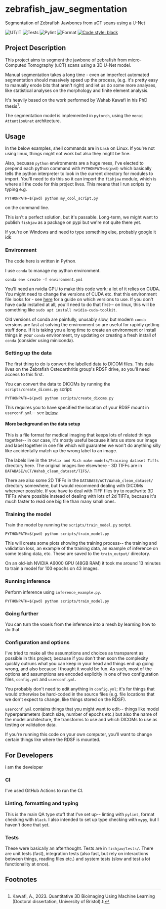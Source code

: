 # zebrafish_jaw_segmentation
Segmentation of Zebrafish Jawbones from uCT scans using a U-Net

![UT/IT](https://github.com/JGIBristol/zebrafish_jaw_segmentation/actions/workflows/fast_tests.yml/badge.svg?branch=main)
![Tests](https://github.com/JGIBristol/zebrafish_jaw_segmentation/actions/workflows/system_tests.yml/badge.svg?branch=main)
![Pylint](https://github.com/JGIBristol/zebrafish_jaw_segmentation/actions/workflows/pylint.yml/badge.svg?branch=main)
![Format](https://github.com/JGIBristol/zebrafish_jaw_segmentation/actions/workflows/format.yml/badge.svg?branch=main)
[![Code style: black](https://img.shields.io/badge/code%20style-black-000000.svg)](https://github.com/psf/black)


## Project Description
This project aims to segment the jawbone of zebrafish from micro-Computed Tomography (uCT) scans using a 3D U-Net model.


Manual segmentation takes a long time - even an imperfect automated segmentation should massively speed up the process,
(e.g. it's pretty easy to manually erode bits that aren't right) and let us do some more analyses, like
statistical analyses on the morphology and finite element analysis.

It's heavily based on the work performed by Wahab Kawafi in his PhD thesis[^1].

The segmentation model is implemented in `pytorch`, using the `monai` `AttentionUnet` architecture.

## Usage
In the below examples, shell commands are in `bash` on Linux.
If you're not using linux, things might not work but also they might be fine.

Also, becuase `python` environments are a huge mess, I've elected to prepend each python command with
`PYTHONPATH=$(pwd)` which basically tells the python interpreter to look in the current directory for modules
to import.
You'll need to do this so it can import the `fishjaw` module, which is where all the code for this project lives.
This means that I run scripts by typing e.g.

```
PYTHONPATH=$(pwd) python my_cool_script.py
```
on the command line.

This isn't a perfect solution, but it's passable. Long-term, we might want to publish `fishjaw` as a package on pypi
but we're not quite there yet.

If you're on Windows and need to type something else, probably google it idk


### Environment
The code here is written in Python.

I use `conda` to manage my python environment.

```
conda env create -f environment.yml
```

You'll need an nvidia GPU to make this code work; a lot of it relies on CUDA.
You might need to change the versions of CUDA etc. that this environment file looks for - see [here](https://pytorch.org/get-started/locally/)
for a guide on which versions to use. If you don't have cuda installed at all, you'll need to do that first-- on linux, this will be something like
`sudo apt install nvidia-cuda-toolkit`.

Old versions of conda are painfully, unusably slow, but modern `conda` versions are fast at solving
the environment so are useful for rapidly getting stuff done.
If it is taking you a long time to create an environment or install things in your `conda` environment,
try updating or creating a fresh install of `conda` (consider using miniconda).

### Setting up the data
The first thing to do is convert the labelled data to DICOM files.
This data lives on the Zebrafish Osteoarthritis group's RDSF drive, so you'll need access to this first.

You can convert the data to DICOMs by running the `scripts/create_dicoms.py` script:
```
PYTHONPATH=$(pwd) python scripts/create_dicoms.py
```
This requires you to have specified the location of your RDSF mount in `userconf.yml`--
see [below](#configuration-and-options).

#### More background on the data setup
This is a file format for medical imaging that keeps lots of related things together--
in our case, it's mostly useful because it lets us store our image and label
together in one file which will guarantee we won't do anything silly like accidentally
match up the wrong label to an image.

The labels live in the `1Felix and Rich make models/Training dataset Tiffs` directory here.
The original images live elsewhere - 3D TIFFs are in `DATABASE/uCT/Wahab_clean_dataset/TIFS/`.

There are also some 2D TIFFs in the `DATABASE/uCT/Wahab_clean_dataset/` directory somewhere, but
I would recommend dealing with DICOMs wherever possible.
If you have to deal with TIFF files try to read/write 3D TIFFs where possible instead of dealing
with lots of 2d TIFFs, because it's much faster to read one big file than many small ones.

### Training the model
Train the model by running the `scripts/train_model.py` script.
```
PYTHONPATH=$(pwd) python scripts/train_model.py
```

This will create some plots showing the training process-- the training and validation loss,
an example of the training data, an example of inference on some testing data, etc.
These are saved to the `train_output/` directory.

On an old-ish NVIDIA A6000 GPU (48GB RAM) it took me around 13 minutes to train a model for 100 epochs on 43 images.

### Running inference
Perform inference using `inference_example.py`.

```
PYTHONPATH=$(pwd) python scripts/train_model.py
```

### Going further
You can turn the voxels from the inference into a mesh by learning how to do that

### Configuration and options
I've tried to make all the assumptions and choices as transparent as possible in this project; because if you don't
then soon the complexity quickly outruns what you can keep in your head and things end up going wrong, and also
because I thought it would be fun.
As such, most of the options and assumptions are encoded explicitly in one of two configuration files, `config.yml`
and `userconf.yml`.

You probably don't need to edit anything in `config.yml`; it's for things that would otherwise be hard-coded in the
source files (e.g. file locations that we don't expect to change, like things stored on the RDSF).

`userconf.yml` contains things that you might want to edit-- things like model hyperparameters (batch size, number
of epochs etc.) but also the name of the model architecture, the transforms to use and which DICOMs to use as testing
or validation data.

If you're running this code on your own computer, you'll want to change certain things like where the RDSF is mounted.

## For Developers
i am the developer

### CI
I've used GitHub Actions to run the CI.

### Linting, formatting and typing
This is the main QA type stuff that I've set up-- linting with `pylint`, format checking with `black`.
I also intended to set up type checking with `mypy`, but I haven't done that yet.

### Tests
These were basically an afterthought.
Tests are in `fishjaw/tests/`.
There are unit tests (fast), integration tests (also fast, but rely on interactions between things, reading files etc.)
and system tests (slow and test a lot functionality at once).

## Footnotes
[^1]: Kawafi, A., 2023. Quantitative 3D Bioimaging Using Machine Learning (Doctoral dissertation, University of Bristol).t:
